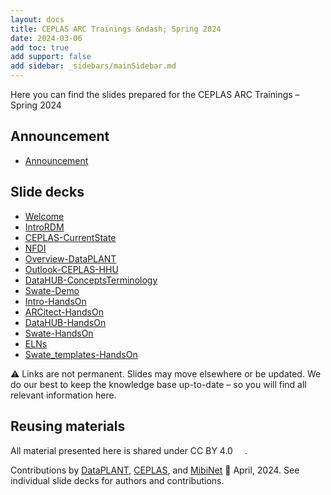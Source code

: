 ```yaml
---
layout: docs
title: CEPLAS ARC Trainings &ndash; Spring 2024
date: 2024-03-06
add toc: true
add support: false
add sidebar: _sidebars/mainSidebar.md
---
```


Here you can find the slides prepared for the CEPLAS ARC Trainings &ndash; Spring 2024

## Announcement

- <a href=./announcement.html target=_blank>Announcement</a>

## Slide decks

<!-- linked-slides -->
- <a href=./00-Welcome.html target=_blank>Welcome</a>
- <a href=./03-IntroRDM.html target=_blank>IntroRDM</a>
- <a href=./04-CEPLAS-CurrentState.html target=_blank>CEPLAS-CurrentState</a>
- <a href=./05-NFDI.html target=_blank>NFDI</a>
- <a href=./10-Overview-DataPLANT.html target=_blank>Overview-DataPLANT</a>
- <a href=./15-Outlook-CEPLAS-HHU.html target=_blank>Outlook-CEPLAS-HHU</a>
- <a href=./22-DataHUB-ConceptsTerminology.html target=_blank>DataHUB-ConceptsTerminology</a>
- <a href=./30-Swate-Demo.html target=_blank>Swate-Demo</a>
- <a href=./50-Intro-HandsOn.html target=_blank>Intro-HandsOn</a>
- <a href=./60-ARCitect-HandsOn.html target=_blank>ARCitect-HandsOn</a>
- <a href=./70-DataHUB-HandsOn.html target=_blank>DataHUB-HandsOn</a>
- <a href=./80-Swate-HandsOn.html target=_blank>Swate-HandsOn</a>
- <a href=./91-ELNs.html target=_blank>ELNs</a>
- <a href=./95-Swate_templates-HandsOn.html target=_blank>Swate_templates-HandsOn</a>
<!-- linked-slides -->

:warning: Links are not permanent. Slides may move elsewhere or be updated. We do our best to keep the knowledge base up-to-date &ndash; so you will find all relevant information here.

## Reusing materials

All material presented here is shared under CC BY 4.0 <a href="https://creativecommons.org/licenses/by/4.0/"><img src="https://mirrors.creativecommons.org/presskit/buttons/88x31/svg/by.svg" style="height:15px"></a>.

Contributions by [DataPLANT](https://nfdi4plants.org/), [CEPLAS](https://ceplas.eu), and [MibiNet](https://www.sfb1535.hhu.de/) 📆 April, 2024. See individual slide decks for authors and contributions.
